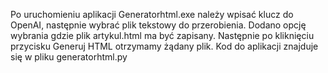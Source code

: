 Po uruchomieniu aplikacji Generatorhtml.exe należy wpisać klucz do OpenAI, następnie wybrać plik tekstowy do przerobienia. Dodano opcję wybrania gdzie plik artykul.html ma być zapisany. Następnie po kliknięciu przycisku Generuj HTML otrzymamy żądany plik. 
Kod do aplikacji znajduje się w pliku generatorhtml.py
